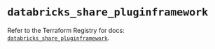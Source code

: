 # `databricks_share_pluginframework`

Refer to the Terraform Registry for docs: [`databricks_share_pluginframework`](https://registry.terraform.io/providers/databricks/databricks/1.77.0/docs/resources/share_pluginframework).
